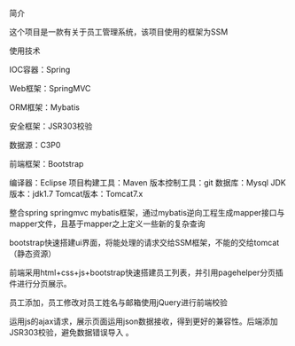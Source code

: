 简介

这个项目是一款有关于员工管理系统，该项目使用的框架为SSM

使用技术

IOC容器：Spring

Web框架：SpringMVC

ORM框架：Mybatis

安全框架：JSR303校验

数据源：C3P0

前端框架：Bootstrap

编译器：Eclipse 项目构建工具：Maven 版本控制工具：git 数据库：Mysql JDK版本：jdk1.7 Tomcat版本：Tomcat7.x 

整合spring springmvc mybatis框架，通过mybatis逆向工程生成mapper接口与mapper文件，且基于mapper之上定义一些新的复杂查询

bootstrap快速搭建ui界面，将能处理的请求交给SSM框架，不能的交给tomcat（静态资源）

前端采用html+css+js+bootstrap快速搭建员工列表，并引用pagehelper分页插件进行分页展示。

员工添加，员工修改对员工姓名与邮箱使用jQuery进行前端校验

运用js的ajax请求，展示页面运用json数据接收，得到更好的兼容性。后端添加JSR303校验，避免数据错误导入
。
